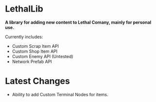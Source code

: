 # LethalLib  
**A library for adding new content to Lethal Comany, mainly for personal use.**
  
Currently includes: 
- Custom Scrap Item API
- Custom Shop Item API
- Custom Enemy API (Untested)
- Network Prefab API

# Latest Changes  
   
- Ability to add Custom Terminal Nodes for items.